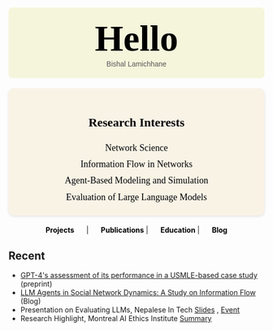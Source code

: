 <div style="background-color: beige; padding: 20px; text-align: center; border-radius: 8px;">
  <h1 style="font-size: 72px; font-family: 'Georgia', serif; font-weight: bold; margin: 0; color: black;">
    Hello 
  </h1>
  <p style="font-family: 'Arial', sans-serif; font-size: 14px; margin: 0; color: #555;">Bishal Lamichhane</p>
</div>


<div style="background-color: #f9f3e6; padding: 20px; border-radius: 10px; box-shadow: 0 2px 5px rgba(0, 0, 0, 0.1); margin: 20px auto; max-width: 800px; text-align: center;">
  <h2 style="font-family: 'Times New Roman', serif; font-size: 24px; font-weight: bold; color: black; margin-bottom: 20px;">Research Interests</h2>
  <p style="font-family: 'Times New Roman', serif; font-size: 18px; color: black; line-height: 1.8; margin: 0;">
    Network Science<br>
    Information Flow in Networks<br>
    Agent-Based Modeling and Simulation<br>
    Evaluation of Large Language Models
  </p>
</div>






<div style="text-align: center; margin-top: 20px;">
  <strong><a href="https://blamichhane314.github.io/Projects.html" style="margin-right: 20px; text-decoration: none; color: black;">Projects</a></strong>
  |
  <strong><a href="Publications.md" style="margin-left: 20px; text-decoration: none; color: black;">Publications</a></strong>
  |
  <strong><a href="Education.md" style="margin-left: 20px; text-decoration: none; color: black;">Education</a></strong>
  |
  <strong><a href="Blogs.md" style="margin-left: 20px; text-decoration: none; color: black;">Blog</a></strong>
</div>

## Recent 

- [GPT-4's assessment of its performance in a USMLE-based case study](https://arxiv.org/abs/2402.09654) (preprint)
- [LLM Agents in Social Network Dynamics: A Study on Information Flow](https://medium.com/@blamichhane314/llm-agents-in-social-network-dynamics-a-study-on-information-flow-6796d1107297) (Blog)
- Presentation on Evaluating LLMs, Nepalese In Tech  [Slides](https://drive.google.com/file/d/1TTVFbLfA9ddQobyPSNkM1V4rTyH-6QiD/view?usp=share_link) , [Event](https://drive.google.com/file/d/1rlKAqYpTEyUPsEsPPWUyXdue1Cba0IB9/view?usp=share_link)
- Research Highlight, Montreal AI Ethics Institute  [Summary](https://montrealethics.ai/the-confidence-competence-gap-in-large-language-models-a-cognitive-study/)
